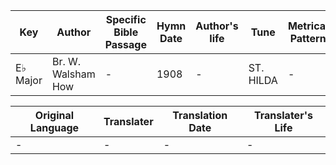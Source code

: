 Key | Author   | Specific Bible Passage     |Hymn Date |Author's life |Tune |Metrical Pattern   |Composer/Source
-- | --------- | ---------------------------|----------|--------------|-----|-------------------|-------------  
E♭ Major |Br. W. Walsham How |- |1908 |- |ST. HILDA |- |Justin Heinrich Knecht

Original Language | Translater | Translation Date   | Translater's Life  
----------------- | --------- | --------------------|-------------     
\- |- |- |-
